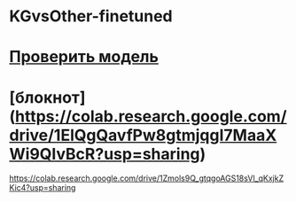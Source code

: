 ﻿# KGvsOther-finetuned
# [Проверить модель](https://colab.research.google.com/drive/1p1K-xvwYjSMQSn577jGYl6tW2Xl4Ntie?usp=sharing)
# [блокнот] (https://colab.research.google.com/drive/1ElQgQavfPw8gtmjqgI7MaaXWi9QIvBcR?usp=sharing)
https://colab.research.google.com/drive/1Zmols9Q_gtqgoAGS18sVl_qKxjkZKic4?usp=sharing
